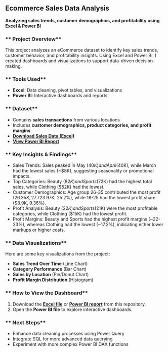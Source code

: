 ## **Ecommerce Sales Data Analysis**  
**Analyzing sales trends, customer demographics, and profitability using Excel & Power BI**  

### ** Project Overview**  
This project analyzes an eCommerce dataset to identify key sales trends, customer behavior, and profitability insights. Using Excel and Power BI, I created dashboards and visualizations to support data-driven decision-making.  

### ** Tools Used**  
- **Excel**: Data cleaning, pivot tables, and visualizations  
- **Power BI**: Interactive dashboards and reports  

### ** Dataset**  
- Contains **sales transactions** from various locations  
- Includes **customer demographics, product categories, and profit margins**  
-  **[Download Sales Data (Excel)](https://github.com/melthatonegirl/Excel-PowerBI-Projects/blob/main/Melissa%20Mock%20Sales%20Data%20Interview%20excel.xlsx)**  
-  **[View Power BI Report](https://github.com/melthatonegirl/Excel-PowerBI-Projects/blob/main/melissa%20interview%20eccommerce%20stuff.pbix)**  

### ** Key Insights & Findings**  
- Sales Trends: Sales peaked in May ($40K) and April ($40K), while March had the lowest sales (~$8K), suggesting seasonality or promotional impacts.
- Top Categories: Beauty ($82K) and Sports ($72K) had the highest total sales, while Clothing ($52K) had the lowest.
- Customer Demographics: Age group 26-35 contributed the most profit ($26.35K, 27.7%), followed by 36-45 ($23.97K, 25.2%), while 18-25 had the lowest profit share ($8.9K, 9.36%).
- Profit Analysis: Beauty ($22K) and Sports ($21K) were the most profitable categories, while Clothing ($15K) had the lowest profit.
- Profit Margins: Beauty and Sports had the highest profit margins (~22-23%), whereas Clothing had the lowest (~17.2%), indicating either lower markups or higher costs.

### ** Data Visualizations**  
Here are some key visualizations from the project:  
-  **Sales Trend Over Time** (Line Chart)  
-  **Category Performance** (Bar Chart)  
-  **Sales by Location** (Pie/Donut Chart)  
-  **Profit Margin Distribution** (Histogram)  



### ** How to View the Dashboard**  
1. Download the **[Excel file](https://github.com/melthatonegirl/Excel-PowerBI-Projects/blob/main/Melissa%20Mock%20Sales%20Data%20Interview%20excel.xlsx)** or **[Power BI report](https://github.com/melthatonegirl/Excel-PowerBI-Projects/blob/main/melissa%20interview%20eccommerce%20stuff.pbix)** from this repository.  
2. Open the **Power BI file** to explore interactive dashboards.  

### ** Next Steps**  
* Enhance data cleaning processes using Power Query  
* Integrate SQL for more advanced data querying  
* Experiment with more complex Power BI DAX functions  
